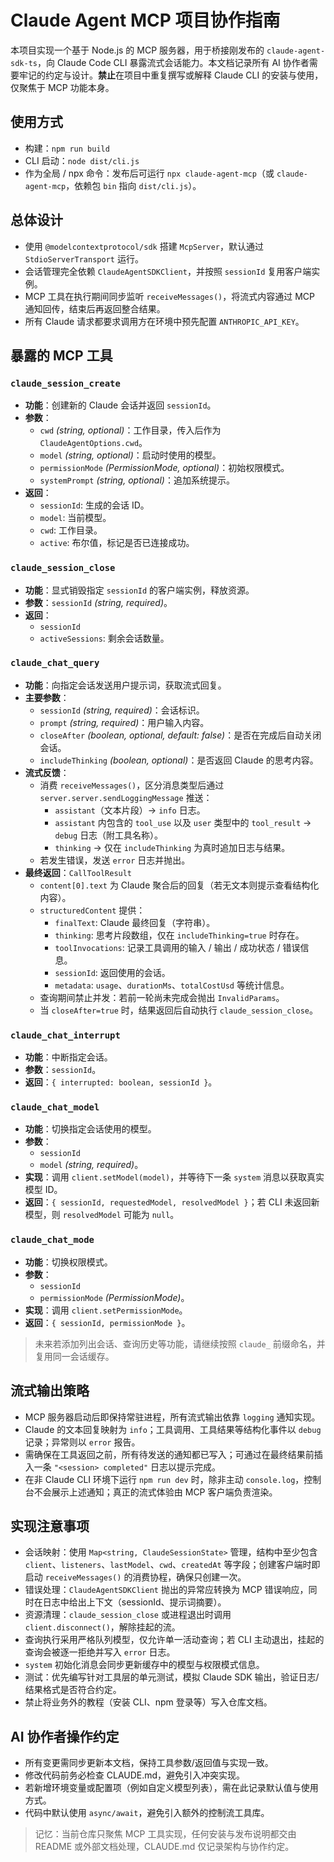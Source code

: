# Claude Agent MCP 项目协作指南

本项目实现一个基于 Node.js 的 MCP 服务器，用于桥接刚发布的 `claude-agent-sdk-ts`，向 Claude Code CLI 暴露流式会话能力。本文档记录所有 AI 协作者需要牢记的约定与设计。**禁止**在项目中重复撰写或解释 Claude CLI 的安装与使用，仅聚焦于 MCP 功能本身。

## 使用方式

- 构建：`npm run build`
- CLI 启动：`node dist/cli.js`
- 作为全局 / npx 命令：发布后可运行 `npx claude-agent-mcp`（或 `claude-agent-mcp`，依赖包 `bin` 指向 `dist/cli.js`）。

## 总体设计

- 使用 `@modelcontextprotocol/sdk` 搭建 `McpServer`，默认通过 `StdioServerTransport` 运行。
- 会话管理完全依赖 `ClaudeAgentSDKClient`，并按照 `sessionId` 复用客户端实例。
- MCP 工具在执行期间同步监听 `receiveMessages()`，将流式内容通过 MCP 通知回传，结束后再返回整合结果。
- 所有 Claude 请求都要求调用方在环境中预先配置 `ANTHROPIC_API_KEY`。

## 暴露的 MCP 工具

### `claude_session_create`

- **功能**：创建新的 Claude 会话并返回 `sessionId`。
- **参数**：
  - `cwd` *(string, optional)*：工作目录，传入后作为 `ClaudeAgentOptions.cwd`。
  - `model` *(string, optional)*：启动时使用的模型。
  - `permissionMode` *(PermissionMode, optional)*：初始权限模式。
  - `systemPrompt` *(string, optional)*：追加系统提示。
- **返回**：
  - `sessionId`: 生成的会话 ID。
  - `model`: 当前模型。
  - `cwd`: 工作目录。
  - `active`: 布尔值，标记是否已连接成功。

### `claude_session_close`

- **功能**：显式销毁指定 `sessionId` 的客户端实例，释放资源。
- **参数**：`sessionId` *(string, required)*。
- **返回**：
  - `sessionId`
  - `activeSessions`: 剩余会话数量。

### `claude_chat_query`

- **功能**：向指定会话发送用户提示词，获取流式回复。
- **主要参数**：
  - `sessionId` *(string, required)*：会话标识。
  - `prompt` *(string, required)*：用户输入内容。
  - `closeAfter` *(boolean, optional, default: false)*：是否在完成后自动关闭会话。
  - `includeThinking` *(boolean, optional)*：是否返回 Claude 的思考内容。
- **流式反馈**：
  - 消费 `receiveMessages()`，区分消息类型后通过 `server.server.sendLoggingMessage` 推送：
    - `assistant`（文本片段）→ `info` 日志。
    - `assistant` 内包含的 `tool_use` 以及 `user` 类型中的 `tool_result` → `debug` 日志（附工具名称）。
    - `thinking` → 仅在 `includeThinking` 为真时追加日志与结果。
  - 若发生错误，发送 `error` 日志并抛出。
- **最终返回**：`CallToolResult`
  - `content[0].text` 为 Claude 聚合后的回复（若无文本则提示查看结构化内容）。
  - `structuredContent` 提供：
    - `finalText`: Claude 最终回复（字符串）。
    - `thinking`: 思考片段数组，仅在 `includeThinking=true` 时存在。
    - `toolInvocations`: 记录工具调用的输入 / 输出 / 成功状态 / 错误信息。
    - `sessionId`: 返回使用的会话。
    - `metadata`: `usage`、`durationMs`、`totalCostUsd` 等统计信息。
  - 查询期间禁止并发：若前一轮尚未完成会抛出 `InvalidParams`。
  - 当 `closeAfter=true` 时，结果返回后自动执行 `claude_session_close`。

### `claude_chat_interrupt`

- **功能**：中断指定会话。
- **参数**：`sessionId`。
- **返回**：`{ interrupted: boolean, sessionId }`。

### `claude_chat_model`

- **功能**：切换指定会话使用的模型。
- **参数**：
  - `sessionId`
  - `model` *(string, required)*。
- **实现**：调用 `client.setModel(model)`，并等待下一条 `system` 消息以获取真实模型 ID。
- **返回**：`{ sessionId, requestedModel, resolvedModel }`；若 CLI 未返回新模型，则 `resolvedModel` 可能为 `null`。

### `claude_chat_mode`

- **功能**：切换权限模式。
- **参数**：
  - `sessionId`
  - `permissionMode` *(PermissionMode)*。
- **实现**：调用 `client.setPermissionMode`。
- **返回**：`{ sessionId, permissionMode }`。

> 未来若添加列出会话、查询历史等功能，请继续按照 `claude_` 前缀命名，并复用同一会话缓存。

## 流式输出策略

- MCP 服务器启动后即保持常驻进程，所有流式输出依靠 `logging` 通知实现。
- Claude 的文本回复映射为 `info`；工具调用、工具结果等结构化事件以 `debug` 记录；异常则以 `error` 报告。
- 需确保在工具返回之前，所有待发送的通知都已写入；可通过在最终结果前插入一条 `"<session> completed"` 日志以提示完成。
- 在非 Claude CLI 环境下运行 `npm run dev` 时，除非主动 `console.log`，控制台不会展示上述通知；真正的流式体验由 MCP 客户端负责渲染。

## 实现注意事项

- 会话映射：使用 `Map<string, ClaudeSessionState>` 管理，结构中至少包含 `client`、`listeners`、`lastModel`、`cwd`、`createdAt` 等字段；创建客户端时即启动 `receiveMessages()` 的消费协程，确保只创建一次。
- 错误处理：`ClaudeAgentSDKClient` 抛出的异常应转换为 MCP 错误响应，同时在日志中给出上下文（sessionId、提示词摘要）。
- 资源清理：`claude_session_close` 或进程退出时调用 `client.disconnect()`，解除挂起的流。
- 查询执行采用严格队列模型，仅允许单一活动查询；若 CLI 主动退出，挂起的查询会被逐一拒绝并写入 `error` 日志。
- `system` 初始化消息会同步更新缓存中的模型与权限模式信息。
- 测试：优先编写针对工具层的单元测试，模拟 Claude SDK 输出，验证日志/结果格式是否符合约定。
- 禁止将业务外的教程（安装 CLI、npm 登录等）写入仓库文档。

## AI 协作者操作约定

- 所有变更需同步更新本文档，保持工具参数/返回值与实现一致。
- 修改代码前务必检查 CLAUDE.md，避免引入冲突实现。
- 若新增环境变量或配置项（例如自定义模型列表），需在此记录默认值与使用方式。
- 代码中默认使用 `async/await`，避免引入额外的控制流工具库。

> 记忆：当前仓库只聚焦 MCP 工具实现，任何安装与发布说明都交由 README 或外部文档处理，CLAUDE.md 仅记录架构与协作约定。
